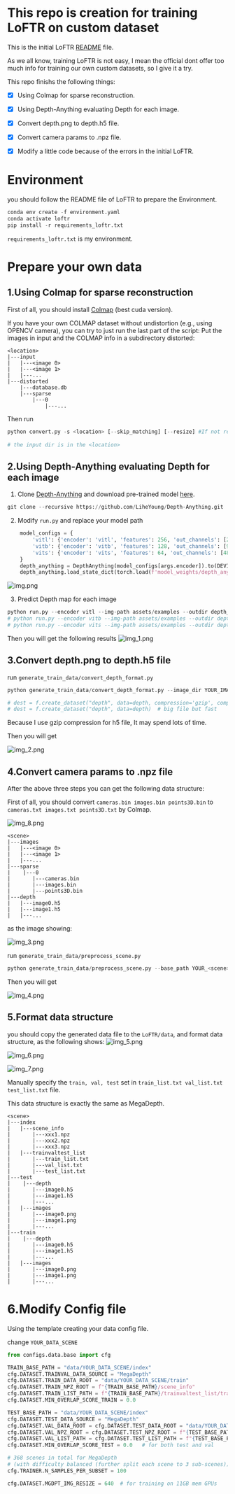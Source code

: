 # This repo is creation for training LoFTR on custom dataset

This is the initial LoFTR [README](docs/README.md) file.

As we all know, training LoFTR is not easy, I mean the official dont offer too much info for training our own custom datasets, so I give it a try.

This repo finishs the following things:

- [x] Using Colmap for sparse reconstruction.

- [x] Using Depth-Anything evaluating Depth for each image.

- [x] Convert depth.png to depth.h5 file.

- [x] Convert camera params to .npz file.

- [x] Modify a little code because of the errors in the initial LoFTR.

# Environment
you should follow the README file of LoFTR to prepare the Environment.
```python
conda env create -f environment.yaml
conda activate loftr
pip install -r requirements_loftr.txt
```

`requirements_loftr.txt` is my environment.


# Prepare your own data
## 1.Using Colmap for sparse reconstruction
First of all, you should install [Colmap](https://github.com/colmap/colmap) (best cuda version).

If you have your own COLMAP dataset without undistortion (e.g., using OPENCV camera), you can try to just run the last part of the script: 
Put the images in input and the COLMAP info in a subdirectory distorted:
```
<location>
|---input
|   |---<image 0>
|   |---<image 1>
|   |---...
|---distorted
    |---database.db
    |---sparse
        |---0
            |---...
```
Then run
```python
python convert.py -s <location> [--skip_matching] [--resize] #If not resizing, ImageMagick is not needed
 
# the input dir is in the <location>
```

## 2.Using Depth-Anything evaluating Depth for each image
1. Clone [Depth-Anything](https://github.com/LiheYoung/Depth-Anything) and download pre-trained model [here](https://huggingface.co/spaces/LiheYoung/Depth-Anything/tree/main/checkpoints).
```python
git clone --recursive https://github.com/LiheYoung/Depth-Anything.git
```
2. Modify `run.py` and replace your model path
```python
    model_configs = {
        'vitl': {'encoder': 'vitl', 'features': 256, 'out_channels': [256, 512, 1024, 1024]},
        'vitb': {'encoder': 'vitb', 'features': 128, 'out_channels': [96, 192, 384, 768]},
        'vits': {'encoder': 'vits', 'features': 64, 'out_channels': [48, 96, 192, 384]}
    }
    depth_anything = DepthAnything(model_configs[args.encoder]).to(DEVICE).eval()
    depth_anything.load_state_dict(torch.load(f'model_weights/depth_anything_{args.encoder}14.pth'))  # replace your model path
```
![img.png](assets/img.png)

3. Predict Depth map for each image
```python
python run.py --encoder vitl --img-path assets/examples --outdir depth_vis --grayscale --pred-only
# python run.py --encoder vitb --img-path assets/examples --outdir depth_vis --grayscale --pred-only
# python run.py --encoder vits --img-path assets/examples --outdir depth_vis --grayscale --pred-only
```
Then you will get the following results
![img_1.png](assets/img_1.png)

## 3.Convert depth.png to depth.h5 file
run `generate_train_data/convert_depth_format.py`
```python
python generate_train_data/convert_depth_format.py --image_dir YOUR_IMAGE_DIR_PATH --output_dir YOUR_OUTPUT_DIR_PATH

# dest = f.create_dataset("depth", data=depth, compression='gzip', compression_opts=9)  # small file but slow
# dest = f.create_dataset("depth", data=depth)  # big file but fast
```
Because I use gzip compression for h5 file, It may spend lots of time.

Then you will get

![img_2.png](assets/img_2.png)

## 4.Convert camera params to .npz file
After the above three steps you can get the following data structure:

First of all, you should convert `cameras.bin images.bin points3D.bin` to `cameras.txt images.txt points3D.txt` by Colmap.

![img_8.png](assets/img_8.png)

```
<scene>
|---images
|   |---<image 0>
|   |---<image 1>
|   |---...
|---sparse
|    |---0
|       |---cameras.bin
|       |---images.bin
|       |---points3D.bin
|---depth
|   |---image0.h5
|   |---image1.h5
|   |---...
```
as the image showing:

![img_3.png](assets/img_3.png)

run `generate_train_data/preprocess_scene.py`
```python
python generate_train_data/preprocess_scene.py --base_path YOUR_<scene>_PATH --scene_id YOUR_<scene>_NAME --output_path YOUR_OUTPUT_PATH
```

Then you will get

![img_4.png](assets/img_4.png)

## 5.Format data structure
you should copy the generated data file to the `LoFTR/data`, and format data structure, as the following shows:
![img_5.png](assets/img_5.png)

![img_6.png](assets/img_6.png)

![img_7.png](assets/img_7.png)

Manually specify the `train, val, test` set in `train_list.txt val_list.txt test_list.txt` file.

This data structure is exactly the same as MegaDepth.

```
<scene>
|---index
|   |---scene_info
|       |---xxx1.npz
|       |---xxx2.npz
|       |---xxx3.npz
|   |---trainvaltest_list
|       |---train_list.txt
|       |---val_list.txt
|       |---test_list.txt
|---test
|    |---depth
|       |---image0.h5
|       |---image1.h5
|       |---...
|   |---images
|       |---image0.png
|       |---image1.png
|       |---...
|---train
|    |---depth
|       |---image0.h5
|       |---image1.h5
|       |---...
|   |---images
|       |---image0.png
|       |---image1.png
|       |---...
```

# 6.Modify Config file
Using the template creating your data config file.

change `YOUR_DATA_SCENE`

```python
from configs.data.base import cfg

TRAIN_BASE_PATH = "data/YOUR_DATA_SCENE/index"
cfg.DATASET.TRAINVAL_DATA_SOURCE = "MegaDepth"
cfg.DATASET.TRAIN_DATA_ROOT = "data/YOUR_DATA_SCENE/train"
cfg.DATASET.TRAIN_NPZ_ROOT = f"{TRAIN_BASE_PATH}/scene_info"
cfg.DATASET.TRAIN_LIST_PATH = f"{TRAIN_BASE_PATH}/trainvaltest_list/train_list.txt"
cfg.DATASET.MIN_OVERLAP_SCORE_TRAIN = 0.0

TEST_BASE_PATH = "data/YOUR_DATA_SCENE/index"
cfg.DATASET.TEST_DATA_SOURCE = "MegaDepth"
cfg.DATASET.VAL_DATA_ROOT = cfg.DATASET.TEST_DATA_ROOT = "data/YOUR_DATA_SCENE/test"
cfg.DATASET.VAL_NPZ_ROOT = cfg.DATASET.TEST_NPZ_ROOT = f"{TEST_BASE_PATH}/scene_info"
cfg.DATASET.VAL_LIST_PATH = cfg.DATASET.TEST_LIST_PATH = f"{TEST_BASE_PATH}/trainvaltest_list/val_list.txt"
cfg.DATASET.MIN_OVERLAP_SCORE_TEST = 0.0   # for both test and val

# 368 scenes in total for MegaDepth
# (with difficulty balanced (further split each scene to 3 sub-scenes))
cfg.TRAINER.N_SAMPLES_PER_SUBSET = 100

cfg.DATASET.MGDPT_IMG_RESIZE = 640  # for training on 11GB mem GPUs
```